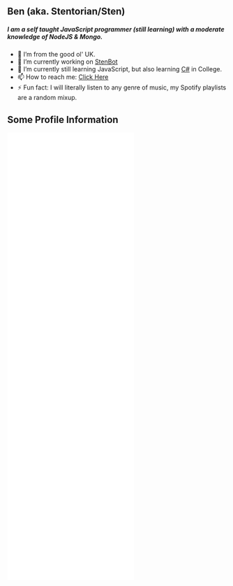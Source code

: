 ## Ben (aka. Stentorian/Sten)

##### I am a self taught JavaScript programmer (still learning) with a moderate knowledge of NodeJS & Mongo.

- 📍  I’m from the good ol' UK.
- 🔭 I’m currently working on [StenBot](https://sb.benwhybrow.com/)
- 🌱 I’m currently still learning JavaScript, but also learning [C#](https://github.com/bwhybrow23/cs-projects) in College.
- 📫 How to reach me: [Click Here](https://benwhybrow.com/)
- ⚡ Fun fact: I will literally listen to any genre of music, my Spotify playlists are a random mixup.

## Some Profile Information
![Metrics](https://github.com/bwhybrow23/bwhybrow23/blob/master/github-metrics.svg)

